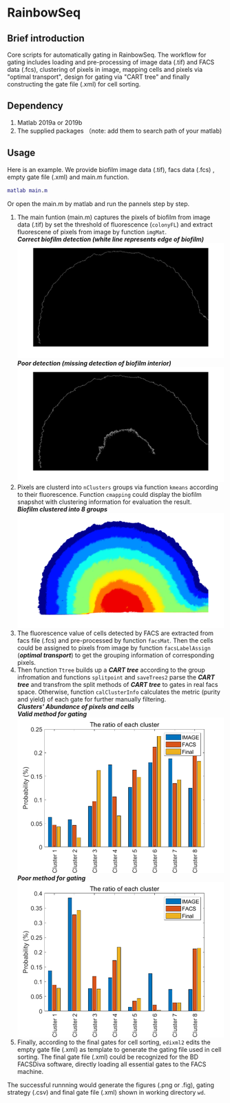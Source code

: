 # RainbowSeq
## Brief introduction
Core scripts for automatically gating in RainbowSeq.
The workflow for gating includes loading and pre-processing of image data (.tif) and FACS data (.fcs), clustering of pixels in image, mapping cells and pixels via "optimal transport", design for gating via "CART tree" and finally constructing the gate file (.xml) for cell sorting.

## Dependency
1. Matlab 2019a or 2019b
2. The supplied packages （note: add them to search path of your matlab)

## Usage 
Here is an example. We provide biofilm image data (.tif), facs data (.fcs) , empty gate file (.xml) and main.m function.
```MATLAB
matlab main.m
```  
Or open the main.m by matlab and run the pannels step by step.  

1. The main funtion (main.m) captures the pixels of biofilm from image data (.tif) by set the threshold of fluorescence (`colonyFL`) and extract fluorescene of pixels from image  by function `imgMat`. <br>
***Correct biofilm detection (white line represents edge of biofilm)*** <br>
![image](https://github.com/Shenpinggg/RainbowSeq/blob/820b99da07e7ff9d3e09d5a91b7ade2a3e257e4e/Example/image_clustering/Test/colonyEdge.png)
***Poor detection (missing detection of biofilm interior)***<br>
![image](https://github.com/Shenpinggg/RainbowSeq/blob/820b99da07e7ff9d3e09d5a91b7ade2a3e257e4e/Example/image_clustering/Test/error_detection.png)
2. Pixels are clusterd into `nClusters` groups via function `kmeans` according to their fluorescence. Function `cmapping` could display the biofilm snapshot with clustering information for evaluation the result. <br> ***Biofilm clustered into 8 groups***<br>![image](https://github.com/Shenpinggg/RainbowSeq/blob/820b99da07e7ff9d3e09d5a91b7ade2a3e257e4e/Example/image_clustering/Test/mapping_to_biofilm.png) <br>
3. The fluorescence value of cells detected by FACS are extracted from facs file (.fcs) and pre-processed by function `facsMat`. Then the cells could be assigned to pixels from image by function `facsLabelAssign` (***optimal transport***) to get the grouping information of corresponding pixels. <br>
4. Then function `Ttree` builds up a ***CART tree*** according to the group infromation and functions `splitpoint` and `saveTrees2` parse the ***CART tree*** and transfrom the split methods of ***CART tree*** to gates in real facs space. Otherwise, function `calClusterInfo` calculates the metric (purity and yield) of each gate for further manually filtering. <br> ***Clusters' Abundance of pixels and cells*** <br> ***Valid method for gating*** <br> ![image]( https://github.com/Shenpinggg/RainbowSeq/blob/820b99da07e7ff9d3e09d5a91b7ade2a3e257e4e/Example/facs_clustering/Test/abundance.png)<br>***Poor method for gating***<br> ![image](https://github.com/Shenpinggg/RainbowSeq/blob/820b99da07e7ff9d3e09d5a91b7ade2a3e257e4e/Example/facs_clustering/Test/poor_result.png)<br>
5. Finally, according to the final gates for cell sorting, `edixml2` edits the empty gate file (.xml) as template to generate the gating file used in cell sorting. The final gate file (.xml) could be recognized for the BD FACSDiva software, directly loading all essential gates to the FACS machine.<br>

The successful runnning would generate the figures (.png or .fig),  gating strategy (.csv) and final gate file (.xml) shown in working directory `wd`.
